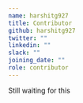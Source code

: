 ```yaml
---
name: harshitg927
title: Contributor
github: harshitg927
twitter: ""
linkedin: ""
slack: ""
joining_date: ""
role: contributor
---
```


Still waiting for this
